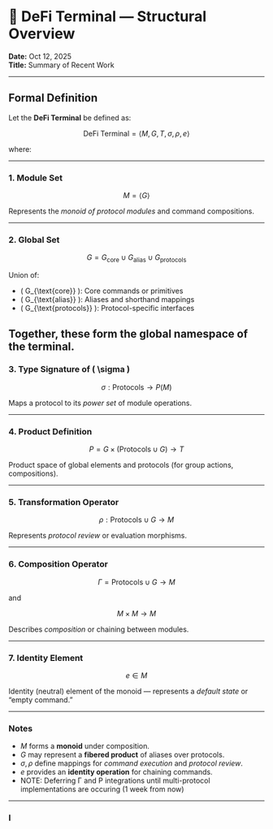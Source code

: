 # 🧮 DeFi Terminal — Structural Overview
**Date:** Oct 12, 2025  
**Title:** Summary of Recent Work

---

## Formal Definition

Let the **DeFi Terminal** be defined as:

$$
\text{DeFi Terminal} = \langle M, G, T, \sigma, \rho, e \rangle
$$

where:

---

### 1. Module Set

$$
M = \langle G \rangle
$$

Represents the *monoid of protocol modules* and command compositions.

---

### 2. Global Set


$$
G = G_{\text{core}} \cup G_{\text{alias}} \cup G_{\text{protocols}}
$$

Union of:
- \( G_{\text{core}} \): Core commands or primitives  
- \( G_{\text{alias}} \): Aliases and shorthand mappings  
- \( G_{\text{protocols}} \): Protocol-specific interfaces  

Together, these form the **global namespace** of the terminal.
---

### 3. Type Signature of \( \sigma \)

$$
\sigma : \text{Protocols} \to P(M)
$$

Maps a protocol to its *power set* of module operations.

---

### 4. Product Definition

$$
P = G \times (\text{Protocols} \cup G) \to T
$$

Product space of global elements and protocols (for group actions, compositions).

---

### 5. Transformation Operator

$$
\rho : \text{Protocols} \cup G \to M
$$

Represents *protocol review* or evaluation morphisms.

---

### 6. Composition Operator

$$
Γ = \text{Protocols} \cup G \to M
$$

and

$$
M \times M \to M
$$

Describes *composition* or chaining between modules.

---

### 7. Identity Element

$$
e \in M
$$

Identity (neutral) element of the monoid — represents a *default state* or “empty command.”

---

### Notes

- $M$ forms a **monoid** under composition.
- $G$ may represent a **fibered product** of aliases over protocols.
- $\sigma, \rho$ define mappings for *command execution* and *protocol review*.
- $e$ provides an **identity operation** for chaining commands.
- NOTE: Deferring Γ and P integrations until multi-protocol implementations are occuring (1 week from now)

---

### I
